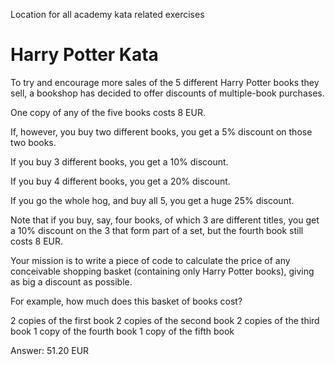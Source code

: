 Location for all academy kata related exercises

# Harry Potter Kata
To try and encourage more sales of the 5 different Harry Potter books they sell, a bookshop has decided to offer discounts of multiple-book purchases.

One copy of any of the five books costs 8 EUR.

If, however, you buy two different books, you get a 5% discount on those two books.

If you buy 3 different books, you get a 10% discount.

If you buy 4 different books, you get a 20% discount.

If you go the whole hog, and buy all 5, you get a huge 25% discount.

Note that if you buy, say, four books, of which 3 are different titles, you get a 10% discount on the 3 that form part of a set, but the fourth book still costs 8 EUR.

Your mission is to write a piece of code to calculate the price of any conceivable shopping basket (containing only Harry Potter books), giving as big a discount as possible.

For example, how much does this basket of books cost?

2 copies of the first book 2 copies of the second book 2 copies of the third book 1 copy of the fourth book 1 copy of the fifth book

Answer: 51.20 EUR